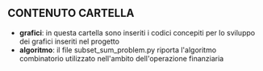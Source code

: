 ## CONTENUTO CARTELLA ##

- **grafici**: in questa cartella sono inseriti i codici concepiti per lo sviluppo dei grafici inseriti nel progetto
- **algoritmo**: il file subset_sum_problem.py riporta l'algoritmo combinatorio utilizzato nell'ambito dell'operazione finanziaria

